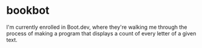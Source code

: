 # bookbot
I'm currently enrolled in Boot.dev, where they're walking me through the process of making a program that displays a count of every letter of a given text.
